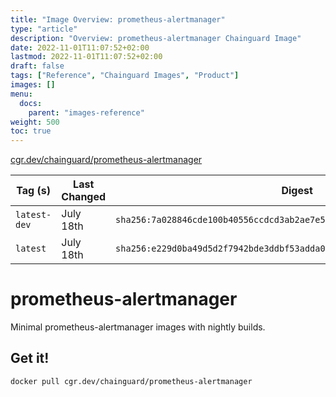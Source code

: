 ```yaml
---
title: "Image Overview: prometheus-alertmanager"
type: "article"
description: "Overview: prometheus-alertmanager Chainguard Image"
date: 2022-11-01T11:07:52+02:00
lastmod: 2022-11-01T11:07:52+02:00
draft: false
tags: ["Reference", "Chainguard Images", "Product"]
images: []
menu:
  docs:
    parent: "images-reference"
weight: 500
toc: true
---
```


[cgr.dev/chainguard/prometheus-alertmanager](https://github.com/chainguard-images/images/tree/main/images/prometheus-alertmanager)

| Tag (s)       | Last Changed | Digest                                                                    |
|---------------|--------------|---------------------------------------------------------------------------|
|  `latest-dev` | July 18th    | `sha256:7a028846cde100b40556ccdcd3ab2ae7e5c7b384ce13c31b221a7248fba217e1` |
|  `latest`     | July 18th    | `sha256:e229d0ba49d5d2f7942bde3ddbf53adda064337c789367988d831e9c5346462f` |

# prometheus-alertmanager

Minimal prometheus-alertmanager images with nightly builds.

## Get it!

```shell
docker pull cgr.dev/chainguard/prometheus-alertmanager
```
